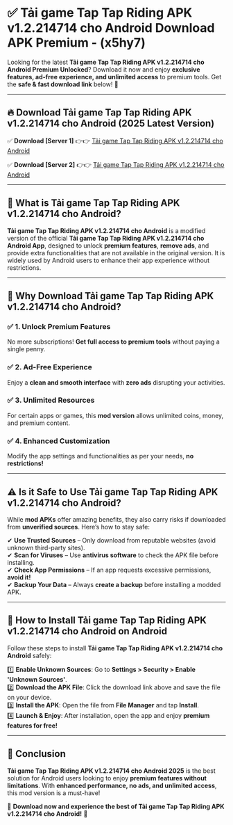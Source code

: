 
# ✅ Tải game Tap Tap Riding APK v1.2.214714 cho Android Download APK Premium -  (x5hy7) 

Looking for the latest **Tải game Tap Tap Riding APK v1.2.214714 cho Android Premium Unlocked**? Download it now and enjoy **exclusive features, ad-free experience, and unlimited access** to premium tools. Get the **safe & fast download link** below! 🚀

---

## 🔥 Download Tải game Tap Tap Riding APK v1.2.214714 cho Android (2025 Latest Version)

✅ **Download [Server 1]** 👉👉 [Tải game Tap Tap Riding APK v1.2.214714 cho Android ](https://apkcomod.com?title=Tải_game_Tap_Tap_Riding_APK_v1.2.214714_cho_Android)  

✅ **Download [Server 2]** 👉👉 [Tải game Tap Tap Riding APK v1.2.214714 cho Android ](https://apkcomod.com?title=Tải_game_Tap_Tap_Riding_APK_v1.2.214714_cho_Android)  


---

## 📌 What is Tải game Tap Tap Riding APK v1.2.214714 cho Android?

**Tải game Tap Tap Riding APK v1.2.214714 cho Android** is a modified version of the official **Tải game Tap Tap Riding APK v1.2.214714 cho Android App**, designed to unlock **premium features**, **remove ads**, and provide extra functionalities that are not available in the original version. It is widely used by Android users to enhance their app experience without restrictions.

---

## 🌟 Why Download Tải game Tap Tap Riding APK v1.2.214714 cho Android?

### ✅ 1. Unlock Premium Features
No more subscriptions! **Get full access to premium tools** without paying a single penny.

### ✅ 2. Ad-Free Experience
Enjoy a **clean and smooth interface** with **zero ads** disrupting your activities.

### ✅ 3. Unlimited Resources
For certain apps or games, this **mod version** allows unlimited coins, money, and premium content.

### ✅ 4. Enhanced Customization
Modify the app settings and functionalities as per your needs, **no restrictions!**

---

## ⚠️ Is it Safe to Use Tải game Tap Tap Riding APK v1.2.214714 cho Android?

While **mod APKs** offer amazing benefits, they also carry risks if downloaded from **unverified sources**. Here’s how to stay safe:

✔ **Use Trusted Sources** – Only download from reputable websites (avoid unknown third-party sites).  
✔ **Scan for Viruses** – Use **antivirus software** to check the APK file before installing.  
✔ **Check App Permissions** – If an app requests excessive permissions, **avoid it!**  
✔ **Backup Your Data** – Always **create a backup** before installing a modded APK.

---

## 📲 How to Install Tải game Tap Tap Riding APK v1.2.214714 cho Android on Android

Follow these steps to install **Tải game Tap Tap Riding APK v1.2.214714 cho Android** safely:

1️⃣ **Enable Unknown Sources**: Go to **Settings > Security > Enable 'Unknown Sources'**.  
2️⃣ **Download the APK File**: Click the download link above and save the file on your device.  
3️⃣ **Install the APK**: Open the file from **File Manager** and tap **Install**.  
4️⃣ **Launch & Enjoy**: After installation, open the app and enjoy **premium features for free!**

---

## 🚀 Conclusion

**Tải game Tap Tap Riding APK v1.2.214714 cho Android 2025** is the best solution for Android users looking to enjoy **premium features without limitations**. With **enhanced performance, no ads, and unlimited access**, this mod version is a must-have!

🔻 **Download now and experience the best of Tải game Tap Tap Riding APK v1.2.214714 cho Android!** 🔻

